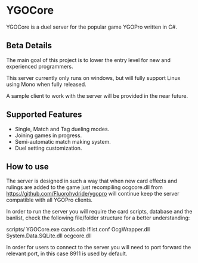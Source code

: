YGOCore
===================
YGOCore is a duel server for the popular game YGOPro written in C#.

## Beta Details ##

The main goal of this project is to lower the entry level for new and experienced programmers.

This server currently only runs on windows, but will fully support Linux using Mono when fully released.

A sample client to work with the server will be provided in the near future. 

## Supported Features ##

* Single, Match and Tag dueling modes.
* Joining games in progress.
* Semi-automatic match making system.
* Duel setting customization. 

## How to use ##

The server is designed in such a way that when new card effects and rulings are added to the game just recompiling ocgcore.dll from https://github.com/Fluorohydride/ygopro will continue keep the server compatible with all YGOPro clients.

In order to run the server you will require the card scripts, database and the banlist, check the following file/folder structure for a better understanding:

scripts/
YGOCore.exe
cards.cdb
lflist.conf
OcgWrapper.dll
System.Data.SQLite.dll
ocgcore.dll

In order for users to connect to the server you will need to port forward the relevant port, in this case 8911 is used by default.